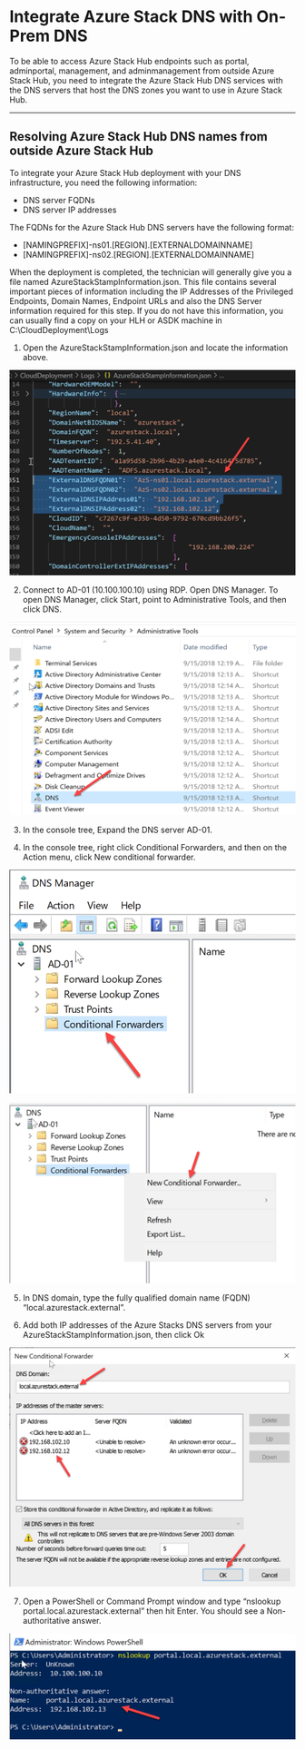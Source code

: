 # Integrate Azure Stack DNS with On-Prem DNS
To be able to access Azure Stack Hub endpoints such as portal, adminportal, management, and adminmanagement from outside Azure Stack Hub, you need to integrate the Azure Stack Hub DNS services with the DNS servers that host the DNS zones you want to use in Azure Stack Hub.

***

## Resolving Azure Stack Hub DNS names from outside Azure Stack Hub

To integrate your Azure Stack Hub deployment with your DNS infrastructure, you need the following information:

- DNS server FQDNs
- DNS server IP addresses

The FQDNs for the Azure Stack Hub DNS servers have the following format:

- [NAMINGPREFIX]-ns01.[REGION].[EXTERNALDOMAINNAME]
- [NAMINGPREFIX]-ns02.[REGION].[EXTERNALDOMAINNAME]

When the deployment is completed, the technician will generally give you a file named AzureStackStampInformation.json.
This file contains several important pieces of information including the IP Addresses of the Privileged Endpoints, Domain Names, Endpoint URLs and also the DNS Server information required for this step.
If you do not have this information, you can usually find a copy on your HLH or ASDK machine in C:\CloudDeployment\Logs

1.	Open the AzureStackStampInformation.json and locate the information above.

![alt text](images/image1.png)

2. Connect to AD-01 (10.100.100.10) using RDP. Open DNS Manager. To open DNS Manager, click Start, point to Administrative Tools, and then click DNS.

![alt text](images/image2.png)

3.	In the console tree, Expand the DNS server AD-01.

4.	In the console tree, right click Conditional Forwarders, and then on the Action menu, click New conditional forwarder.

![alt text](images/image3.png)

![alt text](images/image4.png)

5.	In DNS domain, type the fully qualified domain name (FQDN) “local.azurestack.external”.

6.	Add both IP addresses of the Azure Stacks DNS servers from your AzureStackStampInformation.json, then click Ok

![alt text](images/image5.png)

7.	Open a PowerShell or Command Prompt window and type 
“nslookup portal.local.azurestack.external” then hit Enter. You should see a Non-authoritative answer.

![alt text](images/image6.png)